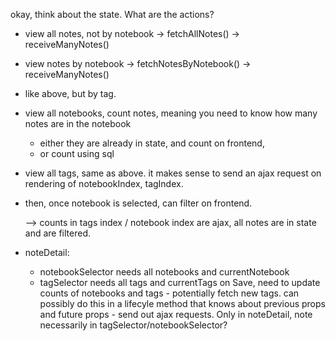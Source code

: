 
okay, think about the state. What are the actions?

 - view all notes, not by notebook -> fetchAllNotes() -> receiveManyNotes()
 - view notes by notebook -> fetchNotesByNotebook() -> receiveManyNotes()
 - like above, but by tag.
 - view all notebooks, count notes, meaning you need to know how many notes are in the notebook
    - either they are already in state, and count on frontend,
    - or count using sql
 - view all tags, same as above. it makes sense to send an ajax request
    on rendering of notebookIndex, tagIndex.
 - then, once notebook is selected, can filter on frontend.

   --> counts in tags index / notebook index are ajax, all notes are in state and are filtered.
 - noteDetail:
    - notebookSelector needs all notebooks and currentNotebook
    - tagSelector needs all tags and currentTags
  on Save, need to update counts of notebooks and tags - potentially fetch new tags.
  can possibly do this in a lifecyle method that knows about previous props and future props - send out ajax requests. Only in noteDetail, note necessarily in tagSelector/notebookSelector?
